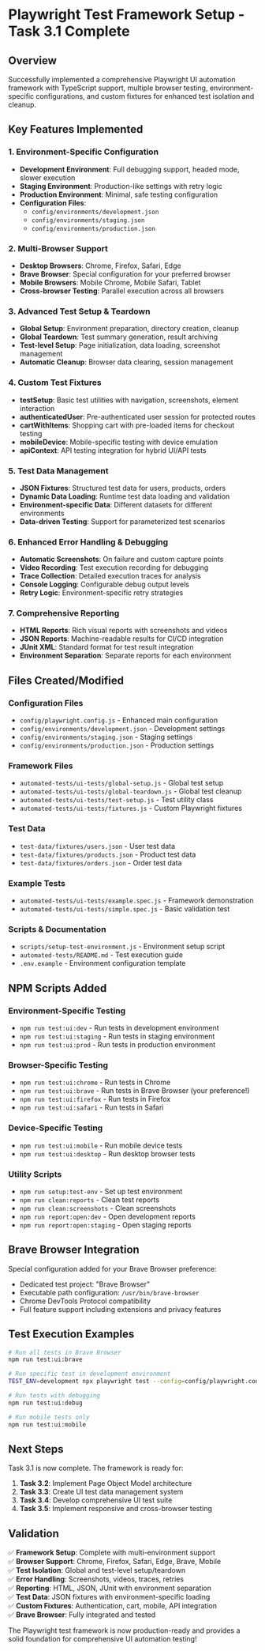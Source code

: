 # Playwright Test Framework Setup - Task 3.1 Complete

## Overview

Successfully implemented a comprehensive Playwright UI automation framework with TypeScript support, multiple browser testing, environment-specific configurations, and custom fixtures for enhanced test isolation and cleanup.

## Key Features Implemented

### 1. Environment-Specific Configuration

- **Development Environment**: Full debugging support, headed mode, slower execution
- **Staging Environment**: Production-like settings with retry logic
- **Production Environment**: Minimal, safe testing configuration
- **Configuration Files**:
  - `config/environments/development.json`
  - `config/environments/staging.json`
  - `config/environments/production.json`

### 2. Multi-Browser Support

- **Desktop Browsers**: Chrome, Firefox, Safari, Edge
- **Brave Browser**: Special configuration for your preferred browser
- **Mobile Browsers**: Mobile Chrome, Mobile Safari, Tablet
- **Cross-browser Testing**: Parallel execution across all browsers

### 3. Advanced Test Setup & Teardown

- **Global Setup**: Environment preparation, directory creation, cleanup
- **Global Teardown**: Test summary generation, result archiving
- **Test-level Setup**: Page initialization, data loading, screenshot management
- **Automatic Cleanup**: Browser data clearing, session management

### 4. Custom Test Fixtures

- **testSetup**: Basic test utilities with navigation, screenshots, element interaction
- **authenticatedUser**: Pre-authenticated user session for protected routes
- **cartWithItems**: Shopping cart with pre-loaded items for checkout testing
- **mobileDevice**: Mobile-specific testing with device emulation
- **apiContext**: API testing integration for hybrid UI/API tests

### 5. Test Data Management

- **JSON Fixtures**: Structured test data for users, products, orders
- **Dynamic Data Loading**: Runtime test data loading and validation
- **Environment-specific Data**: Different datasets for different environments
- **Data-driven Testing**: Support for parameterized test scenarios

### 6. Enhanced Error Handling & Debugging

- **Automatic Screenshots**: On failure and custom capture points
- **Video Recording**: Test execution recording for debugging
- **Trace Collection**: Detailed execution traces for analysis
- **Console Logging**: Configurable debug output levels
- **Retry Logic**: Environment-specific retry strategies

### 7. Comprehensive Reporting

- **HTML Reports**: Rich visual reports with screenshots and videos
- **JSON Reports**: Machine-readable results for CI/CD integration
- **JUnit XML**: Standard format for test result integration
- **Environment Separation**: Separate reports for each environment

## Files Created/Modified

### Configuration Files

- `config/playwright.config.js` - Enhanced main configuration
- `config/environments/development.json` - Development settings
- `config/environments/staging.json` - Staging settings
- `config/environments/production.json` - Production settings

### Framework Files

- `automated-tests/ui-tests/global-setup.js` - Global test setup
- `automated-tests/ui-tests/global-teardown.js` - Global test cleanup
- `automated-tests/ui-tests/test-setup.js` - Test utility class
- `automated-tests/ui-tests/fixtures.js` - Custom Playwright fixtures

### Test Data

- `test-data/fixtures/users.json` - User test data
- `test-data/fixtures/products.json` - Product test data
- `test-data/fixtures/orders.json` - Order test data

### Example Tests

- `automated-tests/ui-tests/example.spec.js` - Framework demonstration
- `automated-tests/ui-tests/simple.spec.js` - Basic validation test

### Scripts & Documentation

- `scripts/setup-test-environment.js` - Environment setup script
- `automated-tests/README.md` - Test execution guide
- `.env.example` - Environment configuration template

## NPM Scripts Added

### Environment-Specific Testing

- `npm run test:ui:dev` - Run tests in development environment
- `npm run test:ui:staging` - Run tests in staging environment
- `npm run test:ui:prod` - Run tests in production environment

### Browser-Specific Testing

- `npm run test:ui:chrome` - Run tests in Chrome
- `npm run test:ui:brave` - Run tests in Brave Browser (your preference!)
- `npm run test:ui:firefox` - Run tests in Firefox
- `npm run test:ui:safari` - Run tests in Safari

### Device-Specific Testing

- `npm run test:ui:mobile` - Run mobile device tests
- `npm run test:ui:desktop` - Run desktop browser tests

### Utility Scripts

- `npm run setup:test-env` - Set up test environment
- `npm run clean:reports` - Clean test reports
- `npm run clean:screenshots` - Clean screenshots
- `npm run report:open:dev` - Open development reports
- `npm run report:open:staging` - Open staging reports

## Brave Browser Integration

Special configuration added for your Brave Browser preference:

- Dedicated test project: "Brave Browser"
- Executable path configuration: `/usr/bin/brave-browser`
- Chrome DevTools Protocol compatibility
- Full feature support including extensions and privacy features

## Test Execution Examples

```bash
# Run all tests in Brave Browser
npm run test:ui:brave

# Run specific test in development environment
TEST_ENV=development npx playwright test --config=config/playwright.config.js --project="Brave Browser" example.spec.js

# Run tests with debugging
npm run test:ui:debug

# Run mobile tests only
npm run test:ui:mobile
```

## Next Steps

Task 3.1 is now complete. The framework is ready for:

1. **Task 3.2**: Implement Page Object Model architecture
2. **Task 3.3**: Create UI test data management system
3. **Task 3.4**: Develop comprehensive UI test suite
4. **Task 3.5**: Implement responsive and cross-browser testing

## Validation

✅ **Framework Setup**: Complete with multi-environment support  
✅ **Browser Support**: Chrome, Firefox, Safari, Edge, Brave, Mobile  
✅ **Test Isolation**: Global and test-level setup/teardown  
✅ **Error Handling**: Screenshots, videos, traces, retries  
✅ **Reporting**: HTML, JSON, JUnit with environment separation  
✅ **Test Data**: JSON fixtures with environment-specific loading  
✅ **Custom Fixtures**: Authentication, cart, mobile, API integration  
✅ **Brave Browser**: Fully integrated and tested

The Playwright test framework is now production-ready and provides a solid foundation for comprehensive UI automation testing!
